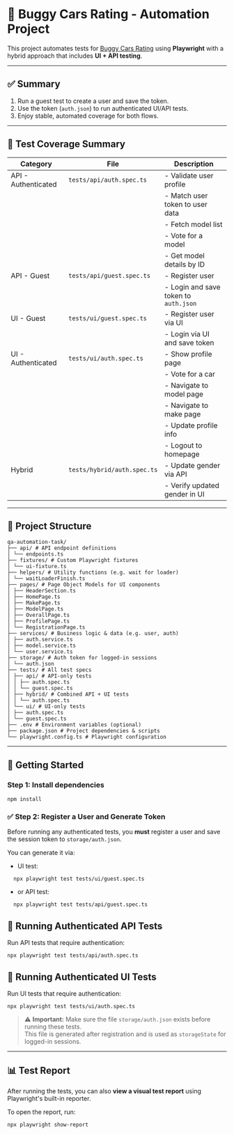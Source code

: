 # 🚗 Buggy Cars Rating - Automation Project

This project automates tests for [Buggy Cars Rating](https://buggy.justtestit.org) using **Playwright** with a hybrid approach that includes **UI + API testing**.

---

## ✅ Summary

1. Run a guest test to create a user and save the token.
2. Use the token (`auth.json`) to run authenticated UI/API tests.
3. Enjoy stable, automated coverage for both flows.

---

## 🧪 Test Coverage Summary

| Category | File                            | Description                                      |
|----------|----------------------------------|--------------------------------------------------|
| API - Authenticated | `tests/api/auth.spec.ts`       | - Validate user profile  
|          |                                  | - Match user token to user data  
|          |                                  | - Fetch model list  
|          |                                  | - Vote for a model  
|          |                                  | - Get model details by ID  
| API - Guest        | `tests/api/guest.spec.ts`      | - Register user  
|          |                                  | - Login and save token to `auth.json`  
| UI - Guest         | `tests/ui/guest.spec.ts`       | - Register user via UI  
|          |                                  | - Login via UI and save token  
| UI - Authenticated | `tests/ui/auth.spec.ts`        | - Show profile page  
|          |                                  | - Vote for a car  
|          |                                  | - Navigate to model page  
|          |                                  | - Navigate to make page  
|          |                                  | - Update profile info  
|          |                                  | - Logout to homepage  
| Hybrid             | `tests/hybrid/auth.spec.ts`    | - Update gender via API  
|          |                                  | - Verify updated gender in UI  

---

## 📁 Project Structure

```
qa-automation-task/
├── api/ # API endpoint definitions
│ └── endpoints.ts
├── fixtures/ # Custom Playwright fixtures
│ └── ui-fixture.ts
├── helpers/ # Utility functions (e.g. wait for loader)
│ └── waitLoaderFinish.ts
├── pages/ # Page Object Models for UI components
│ ├── HeaderSection.ts
│ ├── HomePage.ts
│ ├── MakePage.ts
│ ├── ModelPage.ts
│ ├── OverallPage.ts
│ ├── ProfilePage.ts
│ └── RegistrationPage.ts
├── services/ # Business logic & data (e.g. user, auth)
│ ├── auth.service.ts
│ ├── model.service.ts
│ └── user.service.ts
├── storage/ # Auth token for logged-in sessions
│ └── auth.json
├── tests/ # All test specs
│ ├── api/ # API-only tests
│ │ ├── auth.spec.ts
│ │ └── guest.spec.ts
│ ├── hybrid/ # Combined API + UI tests
│ │ └── auth.spec.ts
│ └── ui/ # UI-only tests
│ ├── auth.spec.ts
│ └── guest.spec.ts
├── .env # Environment variables (optional)
├── package.json # Project dependencies & scripts
└── playwright.config.ts # Playwright configuration
```

---

## 🚀 Getting Started

### Step 1: Install dependencies

```
npm install
```

### ✅ Step 2: Register a User and Generate Token

Before running any authenticated tests, you **must** register a user and save the session token to `storage/auth.json`.

You can generate it via:

- UI test:

```
  npx playwright test tests/ui/guest.spec.ts
```

- or API test:
```
  npx playwright test tests/api/guest.spec.ts
```

## 🧪 Running Authenticated API Tests

Run API tests that require authentication:

```
npx playwright test tests/api/auth.spec.ts
```

## 🧪 Running Authenticated UI Tests

Run UI tests that require authentication:

```
npx playwright test tests/ui/auth.spec.ts
```

> ⚠️ **Important:** Make sure the file `storage/auth.json` exists before running these tests.  
> This file is generated after registration and is used as `storageState` for logged-in sessions.

---

## 📊 Test Report

After running the tests, you can also **view a visual test report** using Playwright's built-in reporter.

To open the report, run:

```
npx playwright show-report
```
